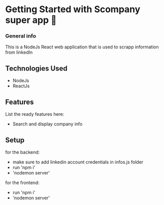 # Getting Started with Scompany super app :robot:

### General info

This is a NodeJs React web application that is used to scrapp information from linkedIn

## Technologies Used

- NodeJs
- ReactJs

## Features

List the ready features here:

- Search and display company info

## Setup

for the backend:

- make sure to add linkedin account credentials in infos.js folder
- run 'npm i'
- 'nodemon server'

for the frontend:

- run 'npm i'
- 'nodemon server'
